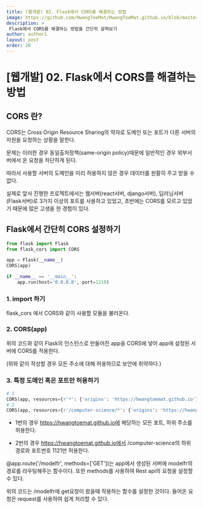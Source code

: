 ```yaml
---
title: (웹개발) 02. Flask에서 CORS를 해결하는 방법 
image: https://github.com/HwangToeMat/HwangToeMat.github.io/blob/master/Computer-Science/image/WEB/CORS/CORS.png?raw=true
description: >
 Flask에서 CORS를 해결하는 방법을 간단히 살펴보기
author: author1
layout: post
order: 20
---
```


# [웹개발] 02. Flask에서 CORS를 해결하는 방법 

## CORS 란?

CORS는 Cross Origin Resource Sharing의 약자로 도메인 또는 포트가 다른 서버의 자원을 요청하는 상황을 말한다.

문제는 이러한 경우 동일출처정책(same-origin policy)때문에 일반적인 경우 외부서버에서 온 요청을 차단하게 된다.

따라서 사용할 서버의 도메인을 미리 허용하지 않은 경우 데이터를 원활히 주고 받을 수 없다.

실제로 앞서 진행한 프로젝트에서는 웹서버(react서버, django서버), 딥러닝서버(Flask서버)로 3가지 이상의 포트를 사용하고 있었고, 초반에는 CORS를 모르고 있었기 때문에 많은 고생을 한 경험이 있다.

## Flask에서 간단히 CORS 설정하기

```python
from flask import Flask
from flask_cors import CORS

app = Flask(__name__)
CORS(app)

if __name__ == '__main__':
    app.run(host='0.0.0.0', port=1219)
```

### 1. import 하기

flask_cors 에서 CORS와 같이 사용할 모듈을 불러온다.

### 2. CORS(app)

위의 코드와 같이 Flask의 인스턴스로 만들어진 app을 CORS에 넣어 app에 설정된 서버에 CORS를 적용한다.

(위와 같이 작성할 경우 모든 주소에 대해 허용하므로 보안에 취약하다.)


### 3. 특정 도메인 혹은 포트만 허용하기

```python
# 1
CORS(app, resources={r'*': {'origins': 'https://hwangtoemat.github.io'}})
# 2
CORS(app, resources={r'/computer-science/*': {'origins': 'https://hwangtoemat.github.io:1121'}})
```

* 1번의 경우 https://hwangtoemat.github.io에 해당하는 모든 포트, 하위 주소를 허용한다.

* 2번의 경우 https://hwangtoemat.github.io에서 /computer-science의 하위 경로와 포트번호 1121만 허용한다.


@app.route('/modelfr', methods=['GET'])는 app에서 생성된 서버에 modelfr의 경로를 라우팅해주는 함수이다. 또한 methods를 사용하여 Rest api의 요청을 설정할 수 있다.

위의 코드는 /modelfr에 get요청이 왔을때 작용하는 함수를 설정한 것이다. 들어온 요청은 request를 사용하여 쉽게 처리할 수 있다.
